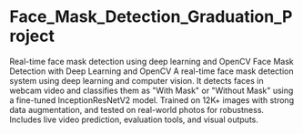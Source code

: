 # Face_Mask_Detection_Graduation_Project
Real-time face mask detection using deep learning and OpenCV
Face Mask Detection with Deep Learning and OpenCV
A real-time face mask detection system using deep learning and computer vision. It detects faces in webcam video and classifies them as "With Mask" or "Without Mask" using a fine-tuned InceptionResNetV2 model. Trained on 12K+ images with strong data augmentation, and tested on real-world photos for robustness. Includes live video prediction, evaluation tools, and visual outputs.

